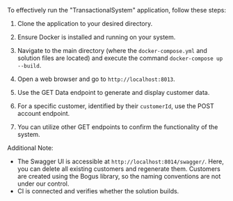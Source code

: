 To effectively run the "TransactionalSystem" application, follow these steps:

1. Clone the application to your desired directory.

2. Ensure Docker is installed and running on your system.

3. Navigate to the main directory (where the `docker-compose.yml` and solution files are located) and execute the command `docker-compose up --build`.

4. Open a web browser and go to `http://localhost:8013`.

5. Use the GET Data endpoint to generate and display customer data.

6. For a specific customer, identified by their `customerId`, use the POST account endpoint.

7. You can utilize other GET endpoints to confirm the functionality of the system.

Additional Note:
- The Swagger UI is accessible at `http://localhost:8014/swagger/`. Here, you can delete all existing customers and regenerate them. Customers are created using the Bogus library, so the naming conventions are not under our control.
- CI is connected and verifies whether the solution builds.

